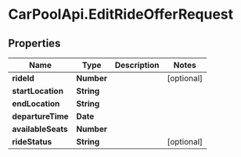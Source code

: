 # CarPoolApi.EditRideOfferRequest

## Properties

Name | Type | Description | Notes
------------ | ------------- | ------------- | -------------
**rideId** | **Number** |  | [optional] 
**startLocation** | **String** |  | 
**endLocation** | **String** |  | 
**departureTime** | **Date** |  | 
**availableSeats** | **Number** |  | 
**rideStatus** | **String** |  | [optional] 


